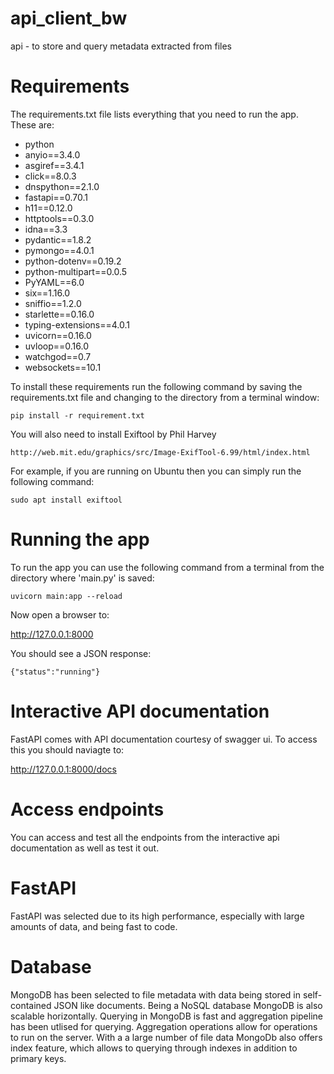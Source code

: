 # api_client_bw
 api - to store and query metadata extracted from files

# Requirements
The requirements.txt file lists everything that you need to run the app. These are:
	
* python
* anyio==3.4.0
* asgiref==3.4.1
* click==8.0.3
* dnspython==2.1.0
* fastapi==0.70.1
* h11==0.12.0
* httptools==0.3.0
* idna==3.3
* pydantic==1.8.2
* pymongo==4.0.1
* python-dotenv==0.19.2
* python-multipart==0.0.5
* PyYAML==6.0
* six==1.16.0
* sniffio==1.2.0
* starlette==0.16.0
* typing-extensions==4.0.1
* uvicorn==0.16.0
* uvloop==0.16.0
* watchgod==0.7
* websockets==10.1

To install these requirements run the following command by saving the requirements.txt file and changing to the directory from a terminal window:
	
	pip install -r requirement.txt 
  
You will also need to install Exiftool by Phil Harvey

	http://web.mit.edu/graphics/src/Image-ExifTool-6.99/html/index.html 
 
For example, if you are running on Ubuntu then you can simply run the following command:

 	sudo apt install exiftool
 
# Running the app
To run the app you can use the following command from a terminal from the directory where 'main.py' is saved:

  	uvicorn main:app --reload

Now open a browser to:

  http://127.0.0.1:8000 

You should see a JSON response:

   	{"status":"running"}

# Interactive API documentation
FastAPI comes with API documentation courtesy of swagger ui. To access this you should naviagte to:

   http://127.0.0.1:8000/docs

# Access endpoints
You can access and test all the endpoints from the interactive api documentation as well as test it out.

# FastAPI
FastAPI was selected due to its high performance, especially with large amounts of data, and being fast to code. 

# Database
MongoDB has been selected to file metadata with data being stored in self-contained JSON like documents. Being a NoSQL database MongoDB is also scalable horizontally. Querying in MongoDB is fast and aggregation pipeline has been utlised for querying. Aggregation operations allow for operations to run on the server. With a a large number of file data MongoDb also offers index feature, which allows to querying through indexes in addition to primary keys. 
